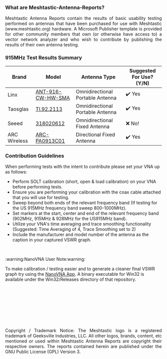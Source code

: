 ### What are Meshtastic-Antenna-Reports?

<p align=justify> Meshtastic Antenna Reports contain the results of basic usability testing performed on antennas that have been purchased for use with Meshtastic (www.meshtastic.org) hardware. A Microsoft Publisher template is provided for other community members that own (or otherwise have access to) a vector network analyzer and who wish to contribute by publishing the results of their own antenna testing.</p>

### 915MHz Test Results Summary
|Brand|Model|Antenna Type|Suggested For Use? (Y/N)|
|-------------|------------------|------------------|--------------|
|Linx|[ANT-916-CW-HW-SMA](PDFs/Linx%20ANT-916-CW-HW-SMA.pdf)|Omnidirectional Portable Antenna|:heavy_check_mark: Yes|
|Taosglas|[TI.92.2113](PDFs/Taosglas%20TI.92.2113.pdf)|Omnidirectional Portable Antenna|:heavy_check_mark: Yes|
|Seeed|[318020612](PDFs/Seeed%20318020612.pdf)|Omnidirectional Fixed Antenna|:x: No!|
|ARC Wireless|[ARC-PA0913C01](PDFs/ARC-PA0913C01.pdf)|Directional Fixed Antenna|:heavy_check_mark: Yes|

### Contribution Guidelines

When performing tests with the intent to contribute please set your VNA up as follows: 

* Perform SOLT calibration (short, open & load calibration) on your VNA before performing tests.
* Ensure you are performing your calibration with the coax cable attached that you will use for testing.
* Sweep beyond both ends of the relevant frequency band (If testing for the US 915MHz frequency band sweep 800-1000MHz).
* Set markers at the start, center and end of the relevant frequency band (902MHz, 915MHz & 928MHz for the US915MHz band).
* Utilize your VNA's time averaging and trace smoothing functionality (Suggested: Time Averaging of 4, Trace Smoothing set to 2)
* Include the manufacturer and model number of the antenna as the caption in your captured VSWR graph.
<br>
<p>:warning:NanoVNA User Note:warning:</p>
<p>To make calibration / testing easier and to generate a cleaner final VSWR graph try using the <a href="http://github.com/OneOfEleven/NanoVNA-App">NanoVNA App</a>. A binary executable for Win32 is available under the Win32/Releases directory of that repository.</p>

<br>
<br>
<br>
<br>
<br>
<br>
<br>

<p align=justify>Copyright / Trademark Notice: The Meshtastic logo is a registered trademark of Geeksville Industries, LLC. All other logos, brands, content, etc mentioned or used within Meshtastic Antenna Reports are copyright their respective owners. The reports contained herein are published under the GNU Public License (GPL) Version 3. </p>
